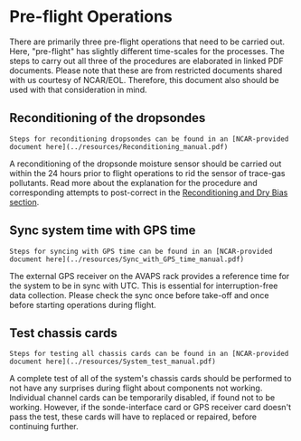 # Pre-flight Operations

There are primarily three pre-flight operations that need to be carried out. Here, "pre-flight" has slightly different time-scales for the processes. The steps to carry out all three of the procedures are elaborated in linked PDF documents. Please note that these are from restricted documents shared with us courtesy of NCAR/EOL. Therefore, this document also should be used with that consideration in mind.

## Reconditioning of the dropsondes
```{note}
Steps for reconditioning dropsondes can be found in an [NCAR-provided document here](../resources/Reconditioning_manual.pdf)
```
A reconditioning of the dropsonde moisture sensor should be carried out within the 24 hours prior to flight operations to rid the sensor of trace-gas pollutants. Read more about the explanation for the procedure and corresponding attempts to post-correct in the [Reconditioning and Dry Bias section](../explanation/reconditioning.md).

## Sync system time with GPS time

```{note}
Steps for syncing with GPS time can be found in an [NCAR-provided document here](../resources/Sync_with_GPS_time_manual.pdf)
```

The external GPS receiver on the AVAPS rack provides a reference time for the system to be in sync with UTC. This is essential for interruption-free data collection. Please check the sync once before take-off and once before starting operations during flight.

## Test chassis cards
```{note}
Steps for testing all chassis cards can be found in an [NCAR-provided document here](../resources/System_test_manual.pdf)
```

A complete test of all of the system's chassis cards should be performed to not have any surprises during flight about components not working. Individual channel cards can be temporarily disabled, if found not to be working. However, if the sonde-interface card or GPS receiver card doesn't pass the test, these cards will have to replaced or repaired, before continuing further.
